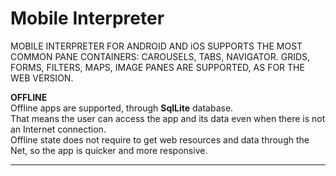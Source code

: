 # Mobile Interpreter

MOBILE INTERPRETER FOR ANDROID AND iOS SUPPORTS THE MOST COMMON PANE CONTAINERS: CAROUSELS, TABS, NAVIGATOR. GRIDS, FORMS, FILTERS, MAPS, IMAGE PANES ARE SUPPORTED, AS FOR THE WEB VERSION.

**OFFLINE**  
Offline apps are supported, through **SqlLite** database.  
That means the user can access the app and its data even when there is not an Internet connection.  
Offline state does not require to get web resources and data through the Net, so the app is quicker and more responsive.

---



